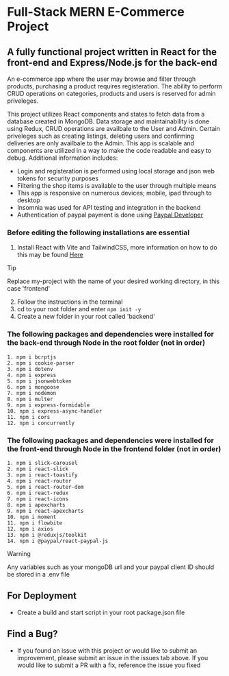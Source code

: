# Full-Stack MERN E-Commerce Project

## A fully functional project written in React for the front-end and Express/Node.js for the back-end

An e-commerce app where the user may browse and filter through products, purchasing a product requires registeration. The ability to perform CRUD operations on categories, products and users is reserved for admin priveleges.

This project utilizes React components and states to fetch data from a database created in MongoDB. Data storage and maintainability is done using Redux, CRUD operations are availbale to the User and Admin.
Certain priveleges such as creating listings, deleting users and confirming deliveries are only availbale to the Admin. This app is scalable and components are utilized in a way to make the code readable and easy to debug. Additional information includes:

* Login and registeration is performed using local storage and json web tokens for security purposes
* Filtering the shop items is available to the user through multiple means
* This app is responsive on numerous devices; mobile, ipad through to desktop
* Insomnia was used for API testing and integration in the backend
* Authentication of paypal payment is done using [Paypal Developer](https://developer.paypal.com/home)

### Before editing the following installations are essential

1. Install React with Vite and TailwindCSS, more information on how to do this may be found [Here](https://tailwindcss.com/docs/guides/vite)
> [!TIP]
> Replace my-project with the name of your desired working directory, in this case 'frontend'
2. Follow the instructions in the terminal
3. cd to your root folder and enter ```npm init -y```
4. Create a new folder in your root called 'backend'

### The following packages and dependencies were installed for the back-end through Node in the root folder (not in order)
```
1. npm i bcrptjs
2. npm i cookie-parser
3. npm i dotenv
4. npm i express
5. npm i jsonwebtoken
6. npm i mongoose
7. npm i nodemon
8. npm i multer
9. npm i express-formidable
10. npm i express-async-handler
11. npm i cors
12. npm i concurrently
```

### The following packages and dependencies were installed for the front-end through Node in the frontend folder (not in order)
```
1. npm i slick-carousel
2. npm i react-slick
3. npm i react-toastify
4. npm i react-router
5. npm i react-router-dom
6. npm i react-redux
7. npm i react-icons
8. npm i apexcharts
9. npm i react-apexcharts
10. npm i moment
11. npm i flowbite
12. npm i axios
13. npm i @reduxjs/toolkit
14. npm i @paypal/react-paypal-js
```

> [!WARNING]
> Any variables such as your mongoDB url and your paypal client ID should be stored in a .env file

## For Deployment
- Create a build and start script in your root package.json file

## Find a Bug?
- If you found an issue with this project or would like to submit an improvement, please submit an issue in the issues tab above. If you would like to submit a PR with a fix, reference the issue you fixed
